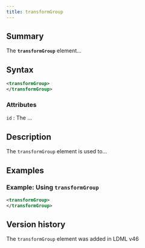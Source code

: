```yaml
---
title: transformGroup
---
```


## Summary

The **`transformGroup`** element…

## Syntax

```xml
<transformGroup>
</transformGroup>
```

### Attributes

`id`
:   The …

## Description

The `transformGroup` element is used to…

## Examples

### Example: Using `transformGroup`

```xml
<transformGroup>
</transformGroup>
```

## Version history

The `transformGroup` element was added in LDML v46

<!-- ## See also

- … -->
